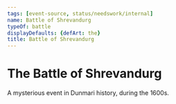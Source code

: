 ```yaml
---
tags: [event-source, status/needswork/internal]
name: Battle of Shrevandurg
typeOf: battle
displayDefaults: {defArt: the}
title: Battle of Shrevandurg
---
```

# The Battle of Shrevandurg

A mysterious event in Dunmari history, during the 1600s. 


